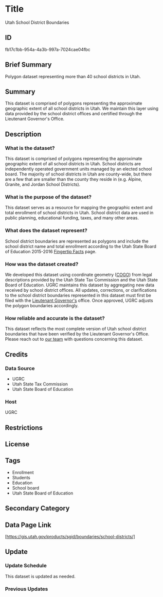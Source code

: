 # Title

Utah School District Boundaries

## ID

fb17c1bb-954a-4a3b-997a-7024cae04fbc

## Brief Summary

Polygon dataset representing more than 40 school districts in Utah.

## Summary

This dataset is comprised of polygons representing the approximate geographic extent of all school districts in Utah. We maintain this layer using data provided by the school district offices and certified through the Lieutenant Governor's Office.

## Description

### What is the dataset?

This dataset is comprised of polygons representing the approximate geographic extent of all school districts in Utah. School districts are independently operated government units managed by an elected school board. The majority of school districts in Utah are county-wide, but there are a few that are smaller than the county they reside in (e.g. Alpine, Granite, and Jordan School Districts).

### What is the purpose of the dataset?

This dataset serves as a resource for mapping the geographic extent and total enrollment of school districts in Utah. School district data are used in public planning, educational funding, taxes, and many other areas.

### What does the dataset represent?

School district boundaries are represented as polygons and include the school district name and total enrollment according to the Utah State Board of Education 2015-2016 [Fingertip Facts](https://schools.utah.gov/fingertipfacts) page.

<!--- The latest Fingertip Facts sheet is from 2019-2020. Are we planning on updating the total enrollment as the fingertip facts come out? -->

### How was the dataset created?

We developed this dataset using coordinate geometry ([COGO](https://pro.arcgis.com/en/pro-app/latest/help/editing/introduction-to-cogo.htm)) from legal descriptions provided by the Utah State Tax Commission and the Utah State Board of Education. UGRC maintains this dataset by aggregating new data received by school district offices. All updates, corrections, or clarifications to the school district boundaries represented in this dataset must first be filed with the [Lieutenant Governor's](https://ltgovernor.utah.gov/) office. Once approved, UGRC adjusts the polygon boundaries accordingly.

### How reliable and accurate is the dataset?

This dataset reflects the most complete version of Utah school district boundaries that have been verified by the Lieutenant Governor's Office. Please reach out to [our team](https://gis.utah.gov/contact/) with questions concerning this dataset.

## Credits

### Data Source

- UGRC
- Utah State Tax Commission
- Utah State Board of Education

### Host

UGRC

## Restrictions

## License

## Tags

- Enrollment
- Students
- Education
- School board
- Utah State Board of Education

## Secondary Category

## Data Page Link

[https://gis.utah.gov/products/sgid/boundaries/school-districts/]

## Update

### Update Schedule

This dataset is updated as needed.

### Previous Updates
